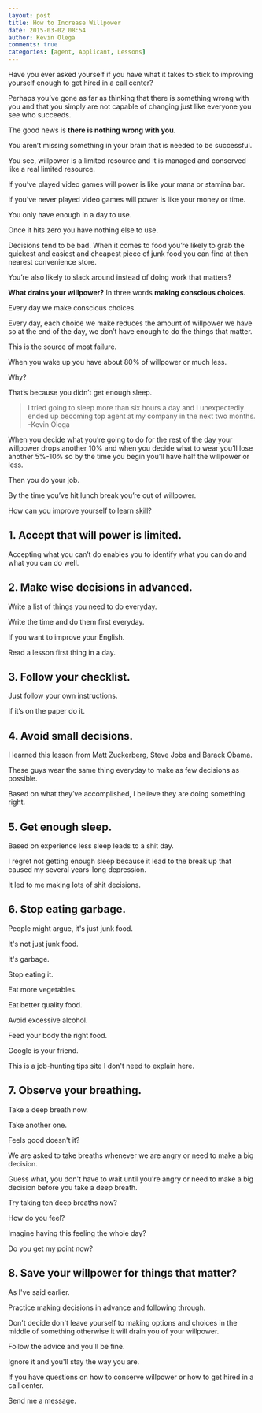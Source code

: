 ```yaml
---
layout: post
title: How to Increase Willpower
date: 2015-03-02 08:54
author: Kevin Olega
comments: true
categories: [agent, Applicant, Lessons]
---
```

Have you ever asked yourself if you have what it takes to stick to improving yourself enough to get hired in a call center? 

Perhaps you’ve gone as far as thinking that there is something wrong with you and that you simply are not capable of changing just like everyone you see who succeeds.

The good news is **there is nothing wrong with you.** 

You aren’t missing something in your brain that is needed to be successful. 

You see, willpower is a limited resource and it is managed and conserved like a real limited resource.

If you’ve played video games will power is like your mana or stamina bar. 

If you’ve never played video games will power is like your money or time. 

You only have enough in a day to use. 

Once it hits zero you have nothing else to use. 

Decisions tend to be bad. When it comes to food you’re likely to grab the quickest and easiest and cheapest piece of junk food you can find at then nearest convenience store. 

You’re also likely to slack around instead of doing work that matters?

**What drains your willpower?**
In three words **making conscious choices.** 

Every day we make conscious choices. 

Every day, each choice we make reduces the amount of willpower we have so at the end of the day, we don’t have enough to do the things that matter.

This is the source of most failure.

When you wake up you have about 80% of willpower or much less. 

Why? 

That’s because you didn’t get enough sleep.


> I tried going to sleep more than six hours a day and I unexpectedly ended up becoming top agent at my company in the next two months.
  -Kevin Olega
  
When you decide what you’re going to do for the rest of the day your willpower drops another 10% and when you decide what to wear you’ll lose another 5%-10% so by the time you begin you’ll have half the willpower or less.

Then you do your job. 

By the time you’ve hit lunch break you’re out of willpower.

How can you improve yourself to learn skill?

## 1. Accept that will power is limited.

Accepting what you can’t do enables you to identify what you can do and what you can do well.

## 2. Make wise decisions in advanced.

Write a list of things you need to do everyday. 

Write the time and do them first everyday. 

If you want to improve your English. 

Read a lesson first thing in a day.

## 3. Follow your checklist.

Just follow your own instructions. 

If it’s on the paper do it.

## 4. Avoid small decisions.

I learned this lesson from Matt Zuckerberg, Steve Jobs and Barack Obama. 

These guys wear the same thing everyday to make as few decisions as possible. 

Based on what they’ve accomplished, I believe they are doing something right.

## 5. Get enough sleep. 

Based on experience less sleep leads to a shit day. 

I regret not getting enough sleep because it lead to the break up that caused my several years-long depression. 

It led to me making lots of shit decisions.

## 6. Stop eating garbage.

People might argue, it's just junk food. 

It's not just junk food. 

It's garbage. 

Stop eating it. 

Eat more vegetables. 

Eat better quality food. 

Avoid excessive alcohol. 

Feed your body the right food. 

Google is your friend. 

This is a job-hunting tips site I don't need to explain here.

## 7. Observe your breathing. 

Take a deep breath now. 

Take another one. 

Feels good doesn't it? 

We are asked to take breaths whenever we are angry or need to make a big decision. 

Guess what, you don't have to wait until you're angry or need to make a big decision before you take a deep breath. 

Try taking ten deep breaths now? 

How do you feel? 

Imagine having this feeling the whole day? 

Do you get my point now?

## 8. Save your willpower for things that matter?

As I've said earlier. 

Practice making decisions in advance and following through. 

Don't decide don't leave yourself to making options and choices in the middle of something otherwise it will drain you of your willpower. 

Follow the advice and you'll be fine. 

Ignore it and you'll stay the way you are.

If you have questions on how to conserve willpower or how to get hired in a call center. 

Send me a message.

